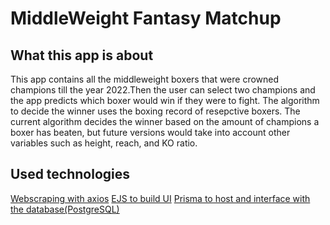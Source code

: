 <h1>MiddleWeight Fantasy Matchup</h1>

<h2>What this app is about</h2>
<p>This app contains all the middleweight boxers that were crowned champions till the year 2022.Then the user can select two champions and the app predicts which boxer would win if they were to fight. The algorithm to decide the winner uses the boxing record of resepctive boxers. The current algorithm decides the winner based on the amount of champions a boxer has beaten, but future versions would take into account other variables such as height, reach, and KO ratio.</p>

<h2>Used technologies</h2>
<a href ="https://github.com/rk14283/listOfMiddleWeightChampions/blob/master/index.js">Webscraping with axios</a>
<a href="https://github.com/rk14283/listOfMiddleWeightChampions/blob/master/expressJS/views/templates.ejs">EJS to build UI</a>
<a href ="">Prisma to host and interface with the database(PostgreSQL)<a>
